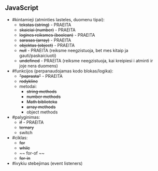 ## JavaScript

-   #kintamieji (atminties lasteles, duomenu tipai):
    -   ~~tekstas (string)~~ - PRAEITA
    -   ~~skaiciai (number)~~ - PRAEITA
    -   ~~logines reiksmes (boolean)~~ - PRAEITA
    -   ~~sarasas (array)~~ - PRAEITA
    -   ~~objektas (object)~~ - PRAEITA
    -   ~~null~~ - PRAEITA (reiksme neegzistuoja, bet mes kitaip ja gauti/paskaiciuoti)
    -   ~~undefined~~ - PRAEITA (reiksme neegzistuoja, kai kreipiesi i atminti ir joje nera duomens)
-   #funkcijos (perpanaudojamas kodo blokas/logika):
    -   ~~"paprasta"~~ - PRAEITA
    -   ~~rodykline~~
    -   metodai:
        -   ~~string methods~~
        -   ~~number methods~~
        -   ~~Math biblioteka~~
        -   ~~array methods~~
        -   object methods
-  #palyginimas:
    - ~~if~~ - PRAEITA
    - ~~ternary~~
    -   switch
-   #ciklas:
    -   ~~for~~
    -   ~~while~~
    -  ~~ for-of ~~
    -   ~~for-in~~
-   #ivykiu stebejimas (event listeners)